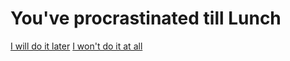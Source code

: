 # You've procrastinated till Lunch

[I will do it later]()
[I won't do it at all](grade-drops-and-you-fail.md)